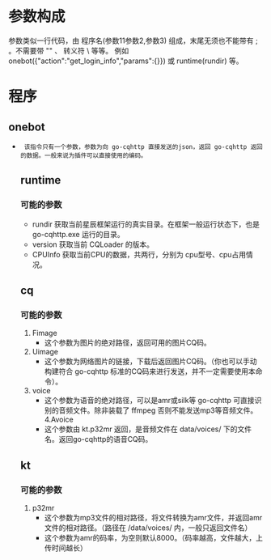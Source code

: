 # 参数构成
  参数类似一行代码，由 程序名(参数11参数2,参数3) 组成，末尾无须也不能带有 ; 。不需要带 "" 、 转义符 \ 等等。
  例如 onebot({"action":"get_login_info","params":{}})
  或 runtime(rundir) 等。
# 程序
  ## onebot
-      该指令只有一个参数，参数为向 go-cqhttp 直接发送的json，返回 go-cqhttp 返回的数据。一般来说为插件可以直接使用的编码。
  ## runtime
    ### 可能的参数
     + rundir 获取当前星辰框架运行的真实目录。在框架一般运行状态下，也是 go-cqhttp.exe 运行的目录。
     + version 获取当前 CQLoader 的版本。
     + CPUInfo 获取当前CPU的数据，共两行，分别为 cpu型号、cpu占用情况。
  ## cq
    ### 可能的参数
     1. Fimage
         - 这个参数为图片的绝对路径，返回可用的图片CQ码。
     2. Uimage
         - 这个参数为网络图片的链接，下载后返回图片CQ码。（你也可以手动构建符合 go-cqhttp 标准的CQ码来进行发送，并不一定需要使用本命令）。
     3. voice
         - 这个参数为语音的绝对路径，可以是amr或silk等 go-cqhttp 可直接识别的音频文件。除非装载了 ffmpeg 否则不能发送mp3等音频文件。
     4.Avoice
          - 这个参数由 kt.p32mr 返回，是音频文件在 data/voices/ 下的文件名。返回go-cqhttp的语音CQ码。
  ## kt
    ### 可能的参数
     1. p32mr
         - 这个参数为mp3文件的相对路径，将文件转换为amr文件，并返回amr文件的相对路径。（路径在 /data/voices/ 内，一般只返回文件名）
         - 这个参数为amr的码率，为空则默认8000。（码率越高，文件越大，上传时间越长）
      
